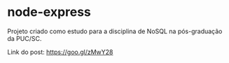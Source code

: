 ﻿# node-express
Projeto criado  como estudo para  a disciplina de NoSQL na pós-graduação da PUC/SC.

Link do post:
https://goo.gl/zMwY28 
